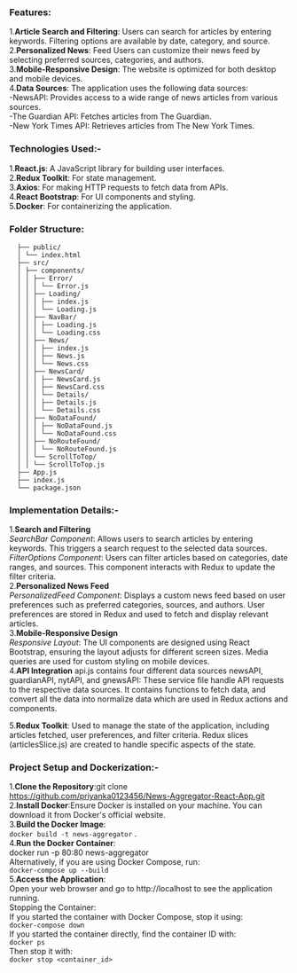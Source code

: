 ### Features: <br>
1.**Article Search and Filtering**: Users can search for articles by entering keywords. Filtering options are available by date, category, and source.<br>
2.**Personalized News**: Feed Users can customize their news feed by selecting preferred sources, categories, and authors.<br>
3.**Mobile-Responsive Design**: The website is optimized for both desktop and mobile devices.<br>
4.**Data Sources**: The application uses the following data sources:<br>
-NewsAPI: Provides access to a wide range of news articles from various sources.<br>
-The Guardian API: Fetches articles from The Guardian.<br>
-New York Times API: Retrieves articles from The New York Times.<br>

### Technologies Used:-<br>
1.**React.js**: A JavaScript library for building user interfaces.<br>
2.**Redux Toolkit**: For state management.<br>
3.**Axios**: For making HTTP requests to fetch data from APIs.<br>
4.**React Bootstrap**: For UI components and styling.<br>
5.**Docker**: For containerizing the application.<br>
### Folder Structure: <br>
``` news-aggregator/
  ├── public/ 
  │ └── index.html 
  ├── src/ 
  │ ├── components/
  │ │ ├── Error/
  │ │ │ └── Error.js
  │ │ ├── Loading/
  │ │ │ ├── index.js
  │ │ │ └── Loading.js
  │ │ ├── NavBar/
  │ │ │ ├── Loading.js
  │ │ │ └── Loading.css
  │ │ ├── News/
  │ │ │ ├── index.js
  │ │ │ ├── News.js
  │ │ │ └── News.css
  │ │ ├── NewsCard/
  │ │ │ ├── NewsCard.js
  │ │ │ ├── NewsCard.css
  │ │ │ └── Details/
  │ │ │ ├── Details.js
  │ │ │ └── Details.css
  │ │ ├── NoDataFound/
  │ │ │ ├── NoDataFound.js
  │ │ │ └── NoDataFound.css
  │ │ ├── NoRouteFound/
  │ │ │ └── NoRouteFound.js
  │ │ └── ScrollToTop/
  │ │ └── ScrollToTop.js
  ├── App.js
  ├── index.js
  └── package.json
 ``` 


### Implementation Details:-<br>
1.**Search and Filtering**<br>
*SearchBar Component*: Allows users to search articles by entering keywords. This triggers a search request to the selected data sources.<br>
*FilterOptions Component*: Users can filter articles based on categories, date ranges, and sources. This component interacts with Redux to update the filter criteria.<br>
2.**Personalized News Feed**<br>
*PersonalizedFeed Component*: Displays a custom news feed based on user preferences such as preferred categories, sources, and authors. User preferences are stored in Redux and used to fetch and display relevant articles.<br>
3.**Mobile-Responsive Design**<br>
*Responsive Layout*: The UI components are designed using React Bootstrap, ensuring the layout adjusts for different screen sizes. Media queries are used for custom styling on mobile devices.<br>
4.**API Integration**
api.js contains four different data sources newsAPI, guardianAPI, nytAPI, and gnewsAPI: These service file handle API requests to the respective data sources. It contains functions to fetch data, and convert all the data into normalize data which are used in Redux actions and components.

5.**Redux Toolkit**: Used to manage the state of the application, including articles fetched, user preferences, and filter criteria. Redux slices (articlesSlice.js) are created to handle specific aspects of the state.
<br>
### Project Setup and Dockerization:-<br>
1.**Clone the Repository**:git clone https://github.com/priyanka0123456/News-Aggregator-React-App.git<br>
2.**Install Docker**:Ensure Docker is installed on your machine. You can download it from Docker's official website.<br>
3.**Build the Docker Image**:<br>
``` docker build -t news-aggregator ``` .<br>
4.**Run the Docker Container**:<br>
docker run -p 80:80 news-aggregator<br>
Alternatively, if you are using Docker Compose, run:<br>
```docker-compose up --build```<br>
5.**Access the Application**:<br>
Open your web browser and go to http://localhost to see the application running.<br>
Stopping the Container:<br>
If you started the container with Docker Compose, stop it using:<br>
```docker-compose down```<br>
If you started the container directly, find the container ID with:<br>
```docker ps```<br>
Then stop it with:<br>
```docker stop <container_id>```<br>

